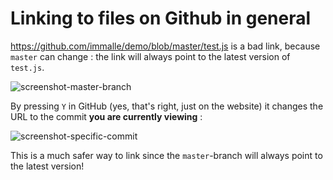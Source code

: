 # Linking to files on Github in general

https://github.com/immalle/demo/blob/master/test.js is a bad link, because
`master` can change : the link will always point to the latest version of
`test.js`.

![screenshot-master-branch](https://cloud.githubusercontent.com/assets/2732197/11383906/c5bb7d30-930b-11e5-866c-c61fb00af369.png)

By pressing `Y` in GitHub (yes, that's right, just on the website) it changes
the URL to the commit **you are currently viewing** :

![screenshot-specific-commit](https://cloud.githubusercontent.com/assets/2732197/11383924/e0c88e06-930b-11e5-9f19-221a567126a7.png)

This is a much safer way to link since the `master`-branch will always point to
the latest version!

